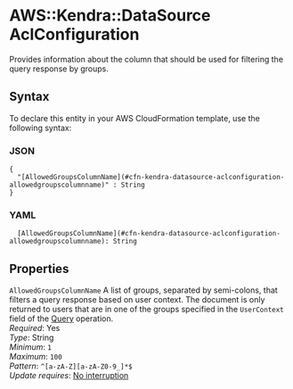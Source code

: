 # AWS::Kendra::DataSource AclConfiguration<a name="aws-properties-kendra-datasource-aclconfiguration"></a>

Provides information about the column that should be used for filtering the query response by groups\.

## Syntax<a name="aws-properties-kendra-datasource-aclconfiguration-syntax"></a>

To declare this entity in your AWS CloudFormation template, use the following syntax:

### JSON<a name="aws-properties-kendra-datasource-aclconfiguration-syntax.json"></a>

```
{
  "[AllowedGroupsColumnName](#cfn-kendra-datasource-aclconfiguration-allowedgroupscolumnname)" : String
}
```

### YAML<a name="aws-properties-kendra-datasource-aclconfiguration-syntax.yaml"></a>

```
  [AllowedGroupsColumnName](#cfn-kendra-datasource-aclconfiguration-allowedgroupscolumnname): String
```

## Properties<a name="aws-properties-kendra-datasource-aclconfiguration-properties"></a>

`AllowedGroupsColumnName` <a name="cfn-kendra-datasource-aclconfiguration-allowedgroupscolumnname"></a>
A list of groups, separated by semi\-colons, that filters a query response based on user context\. The document is only returned to users that are in one of the groups specified in the `UserContext` field of the [Query](https://docs.aws.amazon.com/kendra/latest/dg/API_Query.html) operation\.  
_Required_: Yes  
_Type_: String  
_Minimum_: `1`  
_Maximum_: `100`  
_Pattern_: `^[a-zA-Z][a-zA-Z0-9_]*$`  
_Update requires_: [No interruption](https://docs.aws.amazon.com/AWSCloudFormation/latest/UserGuide/using-cfn-updating-stacks-update-behaviors.html#update-no-interrupt)
